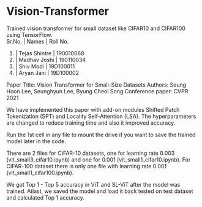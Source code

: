 # Vision-Transformer
Trained vision transformer for small dataset like CIFAR10 and CIFAR100 using TensorFlow.  
Sr.No. |   Names       |  Roll No.
 1)    | Tejas Shintre | 190010068
 2)    | Madhav Joshi  | 190110034
 3)    |  Shiv Modi    | 19D100011
 4)    | Aryan Jani    | 19D100002

Paper Title: Vision Transformer for Small-Size Datasets 
Authors: Seung Hoon Lee, Seunghyun Lee, Byung Cheol Song
Conference paper: CVPR 2021

We have implemented this paper with add-on modules Shifted Patch Tokenization (SPT) and Locality Self-Attention (LSA). The hyperparameters are changed to reduce training time and also it improved accuracy.

Run the 1st cell in any file to mount the drive if you want to save the trained model later in the code.

There are 2 files for CIFAR-10 datasets, one for learning rate 0.003 (vit_small3_cifar10.ipynb) and one for 0.001 (vit_small1_cifar10.ipynb). For CIFAR-100 dataset there is only one file with learning rate 0.001 (vit_small1_cifar100.ipynb).

We got Top 1 - Top 5 accuracy in ViT and SL-ViT after the model was trained. Atlast, we saved the model and load it back tested on test dataset and calculated Top 1 accuracy.
